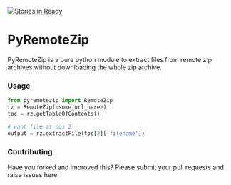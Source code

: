 [![Stories in Ready](https://badge.waffle.io/fcvarela/pyremotezip.png?label=ready&title=Ready)](https://waffle.io/fcvarela/pyremotezip)
# PyRemoteZip

PyRemoteZip is a pure python module to extract files from remote zip archives without downloading the whole zip archive.

### Usage

```python
from pyremotezip import RemoteZip
rz = RemoteZip(<some_url_here>)
toc = rz.getTableOfContents()

# want file at pos 2
output = rz.extractFile(toc[2]['filename'])
```

### Contributing

Have you forked and improved this? Please submit your pull requests and raise issues here!
